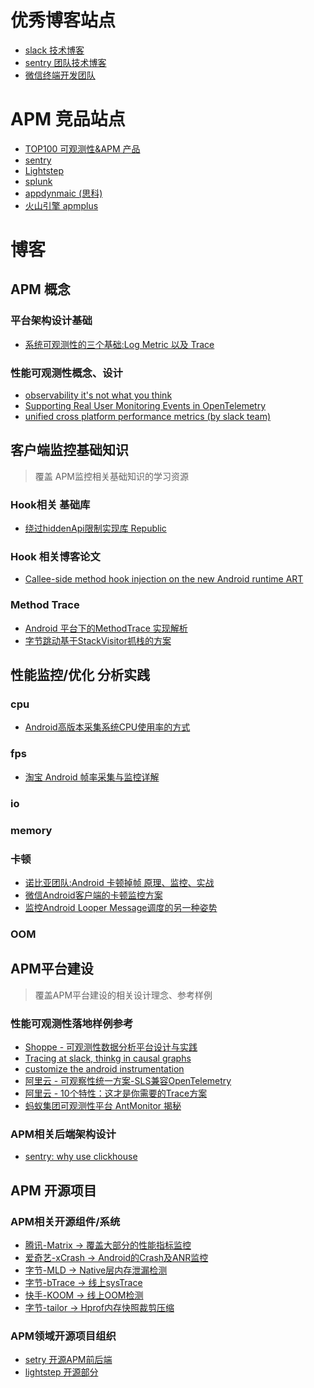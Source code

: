 # 优秀博客站点
- [slack 技术博客](https://slack.engineering/)
- [sentry 团队技术博客](https://blog.sentry.io/?utm_source=google&utm_medium=cpc&utm_campaign=9575834316&utm_content=g&utm_term=sentry&gclid=CjwKCAjw682TBhATEiwA9crl3yQC4mrsWFy3T7VqohWwc20EZVGchpZtlknaP7ahTOAA_ml7FDNuVhoCthYQAvD_BwE)
- [微信终端开发团队](https://cloud.tencent.com/developer/user/598196)

# APM 竞品站点
- [TOP100 可观测性&APM 产品](https://haydenjames.io/20-top-server-monitoring-application-performance-monitoring-apm-solutions/)
- [sentry](https://sentry.io/)
- [Lightstep](https://docs.lightstep.com/)
- [splunk](https://www.splunk.com/)
- [appdynmaic (思科)](https://www.appdynamics.com/)
- [火山引擎 apmplus](https://www.volcengine.com/product/apmplus)
# 博客

## APM 概念

### 平台架构设计基础
- [系统可观测性的三个基础:Log Metric 以及 Trace](https://cribl.io/blog/logs-events-metrics-and-traces-oh-my/)

### 性能可观测性概念、设计

- [observability it's not what you think](https://www.splunk.com/en_us/blog/devops/observability-it-s-not-what-you-think.html)
- [Supporting Real User Monitoring Events in OpenTelemetry](https://github.com/open-telemetry/oteps/issues/169#)
- [unified cross platform performance metrics (by slack team)](https://slack.engineering/unified-cross-platform-performance-metrics/)

## 客户端监控基础知识
>覆盖 APM监控相关基础知识的学习资源

### Hook相关 基础库
- [绕过hiddenApi限制实现库 Republic](https://github.com/whulzz1993/RePublic)

### Hook 相关博客论文
- [Callee-side method hook injection
on the new Android runtime ART](https://publications.cispa.saarland/143/1/arthook_thesis.pdf)

### Method Trace
- [Android 平台下的MethodTrace 实现解析](https://juejin.cn/post/7107137302043820039)
- [字节跳动基于StackVisitor抓栈的方案](https://blog.csdn.net/ByteDanceTech/article/details/119621240)
## 性能监控/优化 分析实践

### cpu
- [Android高版本采集系统CPU使用率的方式](https://juejin.cn/post/7135034198158475300)

### fps
- [淘宝 Android 帧率采集与监控详解](https://developer.aliyun.com/article/860539)

### io

### memory

### 卡顿
- [诺比亚团队:Android 卡顿掉帧 原理、监控、实战](https://www.jianshu.com/p/f1a777551b70)
- [微信Android客户端的卡顿监控方案](https://cloud.tencent.com/developer/article/1846821)
- [监控Android Looper Message调度的另一种姿势](https://juejin.cn/post/7139741012456374279)

### OOM

## APM平台建设
>覆盖APM平台建设的相关设计理念、参考样例


### 性能可观测性落地样例参考
- [Shoppe - 可观测性数据分析平台设计与实践](https://mp.weixin.qq.com/s/j6tAH6YdBuZu2PzE68xy-A)
- [Tracing at slack, thinkg in causal graphs](https://slack.engineering/tracing-at-slack-thinking-in-causal-graphs/)
- [customize the android instrumentation](https://docs.appdynamics.com/21.3/en/end-user-monitoring/mobile-real-user-monitoring/instrument-android-applications/customize-the-android-instrumentation)
- [阿里云 - 可观察性统一方案-SLS兼容OpenTelemetry](https://developer.aliyun.com/article/766070)
- [阿里云 - 10个特性：这才是你需要的Trace方案](https://developer.aliyun.com/article/783270?spm=a2c6h.12873639.article-detail.7.3e2c5d17Nd6kgv)
- [蚂蚁集团可观测性平台 AntMonitor 揭秘](https://mp.weixin.qq.com/s/k59Bi_EfJSq3v4uawAwDUw)

### APM相关后端架构设计
- [sentry:  why use clickhouse](https://blog.sentry.io/2019/05/16/introducing-snuba-sentrys-new-search-infrastructure#why-clickhouse)

## APM 开源项目
###  APM相关开源组件/系统
- [腾讯-Matrix -> 覆盖大部分的性能指标监控](https://github.com/search?q=matrix)
- [爱奇艺-xCrash -> Android的Crash及ANR监控](https://github.com/iqiyi/xCrash)
- [字节-MLD -> Native层内存泄漏检测](https://github.com/bytedance/memory-leak-detector)
- [字节-bTrace -> 线上sysTrace](https://github.com/bytedance/btrace)
- [快手-KOOM -> 线上OOM检测](https://github.com/KwaiAppTeam/KOOM)
- [字节-tailor -> Hprof内存快照裁剪压缩](https://github.com/bytedance/tailor)


### APM领域开源项目组织
- [setry 开源APM前后端](https://github.com/getsentry/sentry)
- [lightstep 开源部分](https://github.com/lightstep)


